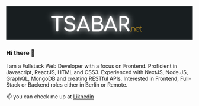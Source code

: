 ![Tsabar.net logo](https://github.com/giladt/getHired/raw/master/client/public/images/logo.png)

### Hi there 👋
I am a Fullstack Web Developer with a focus on Frontend. Proficient in Javascript, ReactJS, HTML and CSS3. Experienced with NextJS, Node.JS, GraphQL, MongoDB and creating RESTful APIs.
Interested in Frontend, Full-Stack or Backend roles either in Berlin or Remote.

📫 you can check me up at [Liknedin](https://www.linkedin.com/in/gilad-tsabar/)

<!--
**giladt/giladt** is a ✨ _special_ ✨ repository because its `README.md` (this file) appears on your GitHub profile.

Here are some ideas to get you started:

- 🔭 I’m currently working on ...
- 🌱 I’m currently learning ...
- 👯 I’m looking to collaborate on ...
- 🤔 I’m looking for help with ...
- 💬 Ask me about ...
- 📫 How to reach me: ...
- 😄 Pronouns: ...
- ⚡ Fun fact: ...
-->
